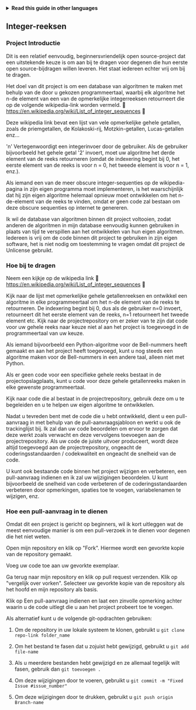
<!-- Do not translate this -->
<details>
<summary>
<strong> Read this guide in other languages </strong>
</summary>
    <ul>
	    <li><a href="https://github.com/Twiggecode/Integer-Sequences/blob/main/README%20Translations/README_AR.md"> Arabic </a></li>
		<li><a href="https://github.com/Twiggecode/Integer-Sequences/blob/main/README%20Translations/README_CN.md"> Chinese </a></li>
		<li><a href="https://github.com/Twiggecode/Integer-Sequences/blob/main/README.md"> English </a></li>
        <li><a href="https://github.com/Twiggecode/Integer-Sequences/blob/main/README%20Translations/README_FR.md"> French </a></li>
        <li><a href="https://github.com/Twiggecode/Integer-Sequences/blob/main/README%20Translations/README_DE.md"> German </a></li>
		<li><a href="https://github.com/Twiggecode/Integer-Sequences/blob/main/README%20Translations/README_HINDI.md"> Hindi </a></li>
        <li><a href="https://github.com/Twiggecode/Integer-Sequences/blob/main/README%20Translations/README_ID.md"> Indonesian </a></li>
        <li><a href="https://github.com/Twiggecode/Integer-Sequences/blob/main/README%20Translations/README_IT.md"> Italian </a></li>
        <li><a href="https://github.com/Twiggecode/Integer-Sequences/blob/main/README%20Translations/README_KR.md"> Korean </a></li>
        <li><a href="https://github.com/Twiggecode/Integer-Sequences/blob/main/README%20Translations/README_PT.md"> Portuguese </a></li>
        <li><a href="https://github.com/Twiggecode/Integer-Sequences/blob/main/README%20Translations/README_RO.md"> Romanian </a></li>
        <li><a href="https://github.com/Twiggecode/Integer-Sequences/blob/main/README%20Translations/README_RU.md"> Russian </a></li>
        <li><a href="https://github.com/Twiggecode/Integer-Sequences/blob/main/README%20Translations/README_ES.md"> Spanish </a></li>
        <li><a href="https://github.com/Twiggecode/Integer-Sequences/blob/main/README%20Translations/README_AF.md"> Afrikaans </a></li>
        <li><a href="https://github.com/Twiggecode/Integer-Sequences/blob/main/README%20Translations/README_EL.md"> Greek - Ελληνικά </a></li>
        <li><a href="https://github.com/Twiggecode/Integer-Sequences/blob/main/README%20Translations/README_JA.md"> Japanese - 日本語 </a></li>
        <li><a href="https://github.com/Twiggecode/Integer-Sequences/blob/main/README%20Translations/README_NL.md"> Dutch - Nederlands </a></li>
        <li><a href="https://github.com/Twiggecode/Integer-Sequences/blob/main/README%20Translations/README_SW.md"> Swahili - Kiswahili </a></li>
	</ul> 
</details>
<!-- Do not translate this -->

## Integer-reeksen
### Project Introductie
Dit is een relatief eenvoudig, beginnersvriendelijk open source-project dat een uitstekende keuze is om aan bij te dragen voor degenen die hun eerste open source-bijdragen willen leveren. Het staat iedereen echter vrij om bij te dragen.

Het doel van dit project is om een database van algoritmen te maken met behulp van de door u gekozen programmeertaal, waarbij elk algoritme het n-de element van een van de opmerkelijke integerreeksen retourneert die op de volgende wikipedia-link worden vermeld. 🔗 https://en.wikipedia.org/wiki/List_of_integer_sequences 🔗

Deze wikipedia link bevat een lijst van vele opmerkelijke gehele getallen, zoals de priemgetallen, de Kolakoski-rij, Motzkin-getallen, Lucas-getallen enz...

'n' Vertegenwoordigt een integerinvoer door de gebruiker. Als de gebruiker bijvoorbeeld het gehele getal '2' invoert, moet uw algoritme het derde element van de reeks retourneren (omdat de indexering begint bij 0, het eerste element van de reeks is voor n = 0, het tweede element is voor n = 1, enz.).

Als iemand een van de meer obscure integer-sequenties op de wikipedia-pagina in zijn eigen programma moet implementeren, is het waarschijnlijk dat hij zijn eigen algoritme helemaal opnieuw moet ontwikkelen om het n-de-element van de reeks te vinden, omdat er geen code zal bestaan om deze obscure sequenties op internet te genereren.

Ik wil de database van algoritmen binnen dit project voltooien, zodat anderen de algoritmen in mijn database eenvoudig kunnen gebruiken in plaats van tijd te verspillen aan het ontwikkelen van hun eigen algoritmen. Iedereen is vrij om de code binnen dit project te gebruiken in zijn eigen software, het is niet nodig om toestemming te vragen omdat dit project de Unlicense gebruikt.


### Hoe bij te dragen
Neem een kijkje op de wikipedia link 🔗 https://en.wikipedia.org/wiki/List_of_integer_sequences 🔗

Kijk naar de lijst met opmerkelijke gehele getallenreeksen en ontwikkel een algoritme in elke programmeertaal om het n-de element van de reeks te retourneren. De indexering begint bij 0, dus als de gebruiker n=0 invoert, retourneert dit het eerste element van de reeks, n=1 retourneert het tweede element etc. Kijk naar de projectrepository om er zeker van te zijn dat code voor uw gehele reeks naar keuze niet al aan het project is toegevoegd in de programmeertaal van uw keuze.

Als iemand bijvoorbeeld een Python-algoritme voor de Bell-nummers heeft gemaakt en aan het project heeft toegevoegd, kunt u nog steeds een algoritme maken voor de Bell-nummers in een andere taal, alleen niet met Python.

Als er geen code voor een specifieke gehele reeks bestaat in de projectopslagplaats, kunt u code voor deze gehele getallenreeks maken in elke gewenste programmeertaal.

Kijk naar code die al bestaat in de projectrepository, gebruik deze om u te begeleiden en u te helpen uw eigen algoritme te ontwikkelen.

Nadat u tevreden bent met de code die u hebt ontwikkeld, dient u een pull-aanvraag in met behulp van de pull-aanvraagsjabloon en werkt u ook de trackinglijst bij. Ik zal dan uw code beoordelen om ervoor te zorgen dat deze werkt zoals verwacht en deze vervolgens toevoegen aan de projectrepository. Als uw code de juiste uitvoer produceert, wordt deze altijd toegevoegd aan de projectrepository, ongeacht de coderingsstandaarden / codekwaliteit en ongeacht de snelheid van de code.

U kunt ook bestaande code binnen het project wijzigen en verbeteren, een pull-aanvraag indienen en ik zal uw wijzigingen beoordelen. U kunt bijvoorbeeld de snelheid van code verbeteren of de coderingsstandaarden verbeteren door opmerkingen, spaties toe te voegen, variabelenamen te wijzigen, enz.


### Hoe een pull-aanvraag in te dienen
Omdat dit een project is gericht op beginners, wil ik kort uitleggen wat de meest eenvoudige manier is om een pull-verzoek in te dienen voor degenen die het niet weten.

Open mijn repository en klik op "Fork". Hiermee wordt een gevorkte kopie van de repository gemaakt.

Voeg uw code toe aan uw gevorkte exemplaar.

Ga terug naar mijn repository en klik op pull request verzenden. Klik op "vergelijk over vorken". Selecteer uw gevorkte kopie van de repository als het hoofd en mijn repository als basis.

Klik op Een pull-aanvraag indienen en laat een zinvolle opmerking achter waarin u de code uitlegt die u aan het project probeert toe te voegen.

Als alternatief kunt u de volgende git-opdrachten gebruiken:

1. Om de repository in uw lokale systeem te klonen, gebruikt u
`git clone repo-link folder_name`

2. Om het bestand te fasen dat u zojuist hebt gewijzigd, gebruikt u
`git add file-name`

3. Als u meerdere bestanden hebt gewijzigd en ze allemaal tegelijk wilt fasen, gebruik dan
`git toevoegen .`

4. Om deze wijzigingen door te voeren, gebruikt u
`git commit -m "Fixed Issue #issue_number"`

5. Om deze wijzigingen door te drukken, gebruikt u
`git push origin Branch-name`
